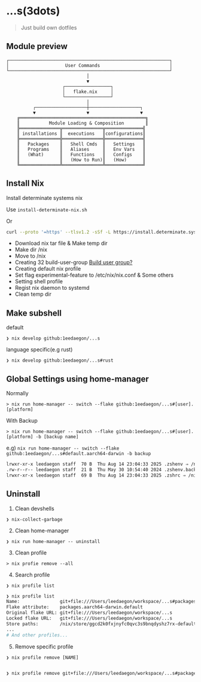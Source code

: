 # ...s(3dots)

> Just build own dotfiles

## Module preview
```
┌────────────────────────────────────────────────────────────┐
│                     User Commands                          │
└────────────────────────────────────────────────────────────┘
                              │
                              ▼
                     ┌─────────────────┐
                     │   flake.nix     │
                     └─────────────────┘
                              │
          ┌───────────────────┼───────────────────┐
          ▼                   ▼                   ▼
    ╔═══════════════════════════════════════════════╗
    ║           Module Loading & Composition        ║
    ╠═══════════════╦═══════════════╦══════════════╣
    ║ installations ║  executions   ║configurations║
    ╠═══════════════╬═══════════════╬══════════════╣
    ║   Packages    ║   Shell Cmds  ║   Settings   ║
    ║   Programs    ║   Aliases     ║   Env Vars   ║
    ║   (What)      ║   Functions   ║   Configs    ║
    ║               ║   (How to Run)║   (How)      ║
    ╚═══════════════╩═══════════════╩══════════════╝
```


## Install Nix

Install determinate systems nix

Use `install-determinate-nix.sh`

Or

```bash
curl --proto '=https' --tlsv1.2 -sSf -L https://install.determinate.systems/nix | sh -s -- install
```

- Download nix tar file & Make temp dir
- Make dir /nix
- Move to /nix
- Creating 32 build-user-group [Build user group?](https://nixos.org/manual/nix/stable/installation/multi-user#setting-up-the-build-users)
- Creating default nix profile
- Set flag experimental-feature to /etc/nix/nix.conf & Some others
- Setting shell profile
- Regist nix daemon to systemd
- Clean temp dir

## Make subshell

default

`❯ nix develop github:1eedaegon/...s`

language specific(e.g rust)

`❯ nix develop github:1eedaegon/...s#rust`

## Global Settings using home-manager

Normally

`> nix run home-manager -- switch --flake github:1eedaegon/...s#[user].[platform]`

With Backup

`> nix run home-manager -- switch --flake github:1eedaegon/...s#[user].[platform] -b [backup name]`

e.g) `nix run home-manager -- switch --flake github:1eedaegon/...s#default.aarch64-darwin -b backup`
```bash
lrwxr-xr-x leedaegon staff  70 B  Thu Aug 14 23:04:33 2025 .zshenv ⇒ /nix/store/zpmjydbkq6p6hrz35380nlirs19kn0fl-home-manager-files/.zshenv
.rw-r--r-- leedaegon staff  21 B  Thu May 30 10:54:40 2024 .zshenv.backup
lrwxr-xr-x leedaegon staff  69 B  Thu Aug 14 23:04:33 2025 .zshrc ⇒ /nix/store/zpmjydbkq6p6hrz35380nlirs19kn0fl-home-manager-files/.zshrc
```


## Uninstall

1. Clean devshells

`❯ nix-collect-garbage`

2. Clean home-manager

`❯ nix run home-manager -- uninstall`

3. Clean profile

`> nix profie remove --all`

4. Search profile

`❯ nix profile list`

```bash
❯ nix profile list
Name:               git+file:///Users/leedaegon/workspace/...s#packages.aarch64-darwin.default
Flake attribute:    packages.aarch64-darwin.default
Original flake URL: git+file:///Users/leedaegon/workspace/...s
Locked flake URL:   git+file:///Users/leedaegon/workspace/...s
Store paths:        /nix/store/ggcd2k0fxjnyfc0qvc3s9bnqdyshz7rx-default
...
# And other profiles...
```

5. Remove specific profile

`❯ nix profile remove [NAME]`

```bash

❯ nix profile remove git+file:///Users/leedaegon/workspace/...s#packages.aarch64-darwin.default

```

